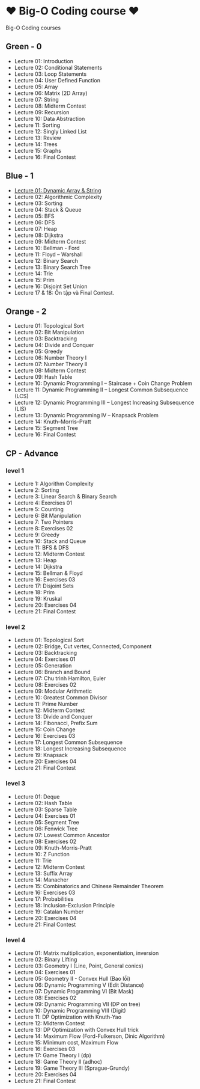 # :heart: Big-O Coding course :heart:
Big-O Coding courses

## Green - 0

<!-- ![green.png](green-level.png) -->

- Lecture 01: Introduction
- Lecture 02: Conditional Statements
- Lecture 03: Loop Statements
- Lecture 04: User Defined Function
- Lecture 05: Array
- Lecture 06: Matrix (2D Array)
- Lecture 07: String
- Lecture 08: Midterm Contest
- Lecture 09: Recursion
- Lecture 10: Data Abstraction
- Lecture 11: Sorting
- Lecture 12: Singly Linked List
- Lecture 13: Review
- Lecture 14: Trees
- Lecture 15: Graphs
- Lecture 16: Final Contest

## Blue - 1
<!-- ![blue.png](blue-level.png) -->

- [Lecture 01: Dynamic Array & String](./1-blue/Lecture-01_Dynamic-Array-String.cpp)
- Lecture 02: Algorithmic Complexity
- Lecture 03: Sorting
- Lecture 04: Stack & Queue
- Lecture 05: BFS
- Lecture 06: DFS
- Lecture 07: Heap
- Lecture 08: Dijkstra
- Lecture 09: Midterm Contest
- Lecture 10: Bellman - Ford
- Lecture 11: Floyd – Warshall
- Lecture 12: Binary Search
- Lecture 13: Binary Search Tree
- Lecture 14: Trie
- Lecture 15: Prim
- Lecture 16: Disjoint Set Union
- Lecture 17 & 18: Ôn tập và Final Contest.

## Orange - 2
<!-- ![orange.png](orange-level.png) -->
- Lecture 01: Topological Sort
- Lecture 02: Bit Manipulation
- Lecture 03: Backtracking
- Lecture 04: Divide and Conquer
- Lecture 05: Greedy
- Lecture 06: Number Theory I
- Lecture 07: Number Theory II
- Lecture 08: Midterm Contest
- Lecture 09: Hash Table
- Lecture 10: Dynamic Programming I – Staircase + Coin Change Problem
- Lecture 11: Dynamic Programming II – Longest Common Subsequence (LCS)
- Lecture 12: Dynamic Programming III – Longest Increasing Subsequence (LIS)
- Lecture 13: Dynamic Programming IV – Knapsack Problem
- Lecture 14: Knuth–Morris–Pratt
- Lecture 15: Segment Tree
- Lecture 16: Final Contest

## CP - Advance
### level 1
<!-- ![cp-level-1.png](cp-level-1.png) -->
- Lecture 1: Algorithm Complexity
- Lecture 2: Sorting
- Lecture 3: Linear Search & Binary Search
- Lecture 4: Exercises 01
- Lecture 5: Counting
- Lecture 6: Bit Manipulation
- Lecture 7: Two Pointers
- Lecture 8: Exercises 02
- Lecture 9: Greedy
- Lecture 10: Stack and Queue
- Lecture 11: BFS & DFS
- Lecture 12: Midterm Contest
- Lecture 13: Heap
- Lecture 14: Dijkstra
- Lecture 15: Bellman & Floyd
- Lecture 16: Exercises 03
- Lecture 17: Disjoint Sets
- Lecture 18: Prim
- Lecture 19: Kruskal
- Lecture 20: Exercises 04
- Lecture 21: Final Contest

### level 2
<!-- ![cp-level-2.png](cp-level-2.png) -->
- Lecture 01: Topological Sort
- Lecture 02: Bridge, Cut vertex, Connected, Component
- Lecture 03: Backtracking
- Lecture 04: Exercises 01
- Lecture 05: Generation
- Lecture 06: Branch and Bound
- Lecture 07: Chu trình Hamilton, Euler
- Lecture 08: Exercises 02
- Lecture 09: Modular Arithmetic
- Lecture 10: Greatest Common Divisor
- Lecture 11: Prime Number
- Lecture 12: Midterm Contest
- Lecture 13: Divide and Conquer
- Lecture 14: Fibonacci, Prefix Sum
- Lecture 15: Coin Change
- Lecture 16: Exercises 03
- Lecture 17: Longest Common Subsequence
- Lecture 18: Longest Increasing Subsequence
- Lecture 19: Knapsack
- Lecture 20: Exercises 04
- Lecture 21: Final Contest

### level 3
<!-- ![cp-level-3.png](cp-level-3.png) -->
- Lecture 01: Deque
- Lecture 02: Hash Table
- Lecture 03: Sparse Table
- Lecture 04: Exercises 01
- Lecture 05: Segment Tree
- Lecture 06: Fenwick Tree
- Lecture 07: Lowest Common Ancestor
- Lecture 08: Exercises 02
- Lecture 09: Knuth-Morris-Pratt
- Lecture 10: Z Function
- Lecture 11: Trie
- Lecture 12: Midterm Contest
- Lecture 13: Suffix Array
- Lecture 14: Manacher
- Lecture 15: Combinatorics and Chinese Remainder Theorem
- Lecture 16: Exercises 03
- Lecture 17: Probabilities
- Lecture 18: Inclusion-Exclusion Principle
- Lecture 19: Catalan Number
- Lecture 20: Exercises 04
- Lecture 21: Final Contest

### level 4
<!-- ![cp-level-4.png](cp-level-4.png) -->
- Lecture 01: Matrix multiplication, exponentiation, inversion
- Lecture 02: Binary Lifting
- Lecture 03: Geometry I (Line, Point, General conics)
- Lecture 04: Exercises 01
- Lecture 05: Geometry II - Convex Hull (Bao lồi)
- Lecture 06: Dynamic Programming V (Edit Distance)
- Lecture 07: Dynamic Programming VI (Bit Mask)
- Lecture 08: Exercises 02
- Lecture 09: Dynamic Programming VII (DP on tree)
- Lecture 10: Dynamic Programming VIII (Digit)
- Lecture 11: DP Optimization with Knuth-Yao
- Lecture 12: Midterm Contest
- Lecture 13: DP Optimization with Convex Hull trick
- Lecture 14: Maximum Flow (Ford-Fulkerson, Dinic Algorithm)
- Lecture 15: Minimum cost, Maximum Flow
- Lecture 16: Exercises 03
- Lecture 17: Game Theory I (dp)
- Lecture 18: Game Theory II (adhoc)
- Lecture 19: Game Theory III (Sprague-Grundy)
- Lecture 20: Exercises 04
- Lecture 21: Final Contest